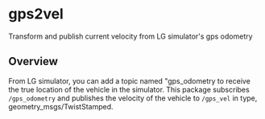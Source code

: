 # gps2vel
Transform and publish current velocity from LG simulator's gps odometry

## Overview
From LG simulator, you can add a topic named "gps_odometry to receive the true location of the vehicle in the simulator.
This package subscribes `/gps_odometry` and publishes the velocity of the vehicle to `/gps_vel` in type, geometry_msgs/TwistStamped.
